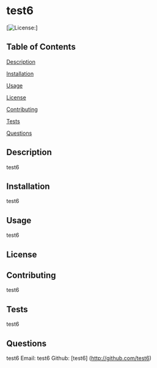 # test6

  [![License: ](https://img.shields.io/badge/License--brightgreen.svg)]

## Table of Contents
  [Description](#Description)

  [Installation](#Installation)

  [Usage](#Usage)

  [License](#License)

  [Contributing](#Contributing)

  [Tests](#Tests)

  [Questions](#Questions)
  
## Description
  test6

## Installation
  test6

## Usage
  test6

## License
  

## Contributing
  test6

## Tests
  test6

## Questions
  test6
  Email: test6
  Github: [test6] (http://github.com/test6)
